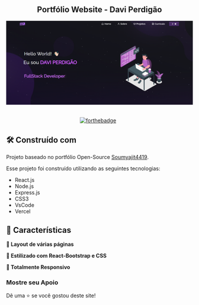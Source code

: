 <h2 align="center">
  Portfólio Website - Davi Perdigão<br/>
  <!-- <a href="http://soumya-jit.tech/" target="_blank">soumyajit.tech</a> -->
</h2>
<div align="center">
  <img alt="Demo" src="./Images/readme-img.png" />
</div>

<br/>

<div align="center">

  [![forthebadge](https://forthebadge.com/images/badges/made-with-javascript.svg)](https://forthebadge.com) &nbsp;

</div>

## 🛠 Construído com

Projeto baseado no portfólio Open-Source [Soumyajit4419](https://github.com/soumyajit4419/Portfolio).
<!-- Meu portfólio pessoal <a href="http://soumya-jit.tech/" target="_blank">soumyajit.tech</a> que apresenta alguns dos meus projetos no github, bem como meu currículo e habilidades técnicas. -->

Esse projeto foi construído utilizando as seguintes tecnologias:

- React.js
- Node.js
- Express.js
- CSS3
- VsCode
- Vercel

## 📌 Características

**📖 Layout de várias páginas**

**🎨 Estilizado com React-Bootstrap e CSS**

**📱 Totalmente Responsivo**

### Mostre seu Apoio

Dê uma ⭐ se você gostou deste site!
